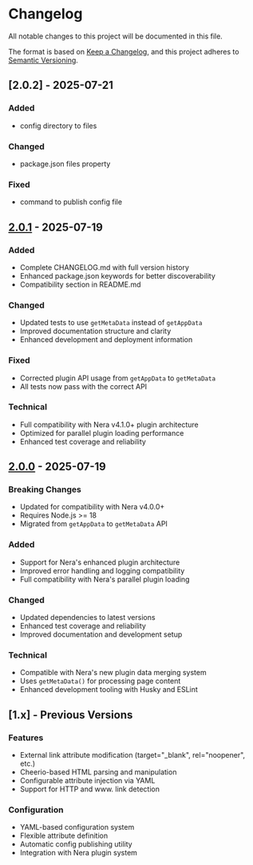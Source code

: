 # Changelog

All notable changes to this project will be documented in this file.

The format is based on [Keep a Changelog](https://keepachangelog.com/en/1.0.0/),
and this project adheres to [Semantic Versioning](https://semver.org/spec/v2.0.0.html).

## [2.0.2] - 2025-07-21

### Added

-   config directory to files

### Changed

-   package.json files property

### Fixed

-   command to publish config file

## [2.0.1] - 2025-07-19

### Added

-   Complete CHANGELOG.md with full version history
-   Enhanced package.json keywords for better discoverability
-   Compatibility section in README.md

### Changed

-   Updated tests to use `getMetaData` instead of `getAppData`
-   Improved documentation structure and clarity
-   Enhanced development and deployment information

### Fixed

-   Corrected plugin API usage from `getAppData` to `getMetaData`
-   All tests now pass with the correct API

### Technical

-   Full compatibility with Nera v4.1.0+ plugin architecture
-   Optimized for parallel plugin loading performance
-   Enhanced test coverage and reliability

## [2.0.0] - 2025-07-19

### Breaking Changes

-   Updated for compatibility with Nera v4.0.0+
-   Requires Node.js >= 18
-   Migrated from `getAppData` to `getMetaData` API

### Added

-   Support for Nera's enhanced plugin architecture
-   Improved error handling and logging compatibility
-   Full compatibility with Nera's parallel plugin loading

### Changed

-   Updated dependencies to latest versions
-   Enhanced test coverage and reliability
-   Improved documentation and development setup

### Technical

-   Compatible with Nera's new plugin data merging system
-   Uses `getMetaData()` for processing page content
-   Enhanced development tooling with Husky and ESLint

## [1.x] - Previous Versions

### Features

-   External link attribute modification (target="\_blank", rel="noopener", etc.)
-   Cheerio-based HTML parsing and manipulation
-   Configurable attribute injection via YAML
-   Support for HTTP and www. link detection

### Configuration

-   YAML-based configuration system
-   Flexible attribute definition
-   Automatic config publishing utility
-   Integration with Nera plugin system

[2.0.1]: https://github.com/seebaermichi/nera-plugin-link-attributes/compare/v2.0.0...v2.0.1
[2.0.0]: https://github.com/seebaermichi/nera-plugin-link-attributes/compare/v1.0.0...v2.0.0
